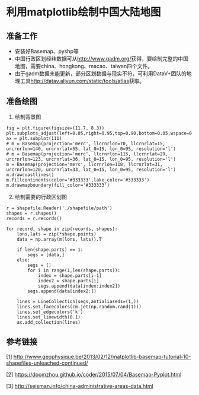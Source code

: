 # 利用matplotlib绘制中国大陆地图

## 准备工作

* 安装好Basemap、pyshp等
* 中国行政区划经纬数据可从<http://www.gadm.org/>获得，要绘制完整的中国地图，需要china、hongkong、macao、taiwan四个文件。
* 由于gadm数据未能更新，部分区划数据与现实不符，可利用DataV+团队的地理工具<http://datav.aliyun.com/static/tools/atlas>获取。

## 准备绘图

1. 绘制背景图

```
fig = plt.figure(figsize=(11.7, 8.3))
plt.subplots_adjust(left=0.05,right=0.95,top=0.90,bottom=0.05,wspace=0.15,hspace=0.05)
ax = plt.subplot(111)
# m = Basemap(projection='merc', llcrnrlon=70, llcrnrlat=15, urcrnrlon=140, urcrnrlat=55, lat_0=15, lon_0=95, resolution='l')
# m = Basemap(projection='merc', llcrnrlon=115, llcrnrlat=29, urcrnrlon=123, urcrnrlat=36, lat_0=15, lon_0=95, resolution='l')
m = Basemap(projection='merc', llcrnrlon=118, llcrnrlat=31, urcrnrlon=120, urcrnrlat=33, lat_0=15, lon_0=95, resolution='l')
m.drawcoastlines()
m.fillcontinents(color='#333333',lake_color='#333333')
m.drawmapboundary(fill_color='#333333')
```

2. 绘制需要的行政区划图

```
r = shapefile.Reader('./shapefile/path')
shapes = r.shapes()
records = r.records()

for record, shape in zip(records, shapes):
    lons,lats = zip(*shape.points)
    data = np.array(m(lons, lats)).T

    if len(shape.parts) == 1:
        segs = [data,]
    else:
        segs = []
        for i in range(1,len(shape.parts)):
            index = shape.parts[i-1]
            index2 = shape.parts[i]
            segs.append(data[index:index2])
        segs.append(data[index2:])

    lines = LineCollection(segs,antialiaseds=(1,))
    lines.set_facecolors(cm.jet(np.random.rand(1)))
    lines.set_edgecolors('k')
    lines.set_linewidth(0.1)
    ax.add_collection(lines)
```

## 参考链接

[1] http://www.geophysique.be/2013/02/12/matplotlib-basemap-tutorial-10-shapefiles-unleached-continued/

[2] https://doomzhou.github.io/coder/2015/07/04/Basemap-Pyplot.html

[3] http://seisman.info/china-administrative-areas-data.html
